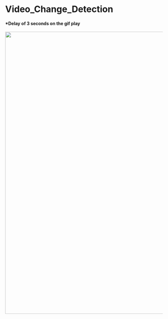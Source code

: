 # Video_Change_Detection

#### *Delay of 3 seconds on the gif play

<img src="final_result.gif" align="center" height="900" width="900" >
